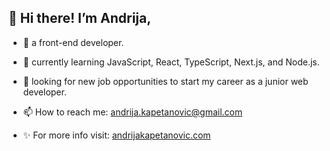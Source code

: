 ## 👋 Hi there! I’m Andrija,

- 👀 a front-end developer.
- 🌱 currently learning JavaScript, React, TypeScript, Next.js, and Node.js.
- 💞️ looking for new job opportunities to start my career as a junior web developer.

- 📫 How to reach me: andrija.kapetanovic@gmail.com
- ✨ For more info visit: [andrijakapetanovic.com](https://www.andrijakapetanovic.com/)

<!---
akapetano/akapetano is a ✨ special ✨ repository because its `README.md` (this file) appears on your GitHub profile.
You can click the Preview link to take a look at your changes.
--->
